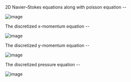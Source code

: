 2D Navier–Stokes equations along with poisson equation -- 

![image](https://github.com/Swadesh03/Navier-Stokes_Cpp/assets/118707050/351fc933-7e3a-4d84-af05-8696980124ce)

The discretized x-momentum equation  -- 

![image](https://github.com/Swadesh03/Navier-Stokes_Cpp/assets/118707050/9401230b-3235-4bf0-8495-7937e6e64e1e)

The discretized y-momentum equation  -- 

![image](https://github.com/Swadesh03/Navier-Stokes_Cpp/assets/118707050/fbc3444b-2ee1-4c1b-afa9-a65b29826a37)

The discretized pressure equation -- 

![image](https://github.com/Swadesh03/Navier-Stokes_Cpp/assets/118707050/c173e5da-dad8-4cd4-9fbf-0bcf3fbac867)




